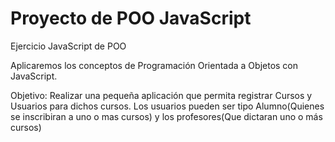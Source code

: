 # Proyecto de POO JavaScript
 Ejercicio JavaScript de POO

Aplicaremos los conceptos de Programación Orientada a Objetos con JavaScript.

Objetivo:
Realizar una pequeña aplicación que permita registrar Cursos y Usuarios para dichos cursos.
Los usuarios pueden ser tipo Alumno(Quienes se inscribiran a uno o mas cursos) y los profesores(Que dictaran uno o más cursos)